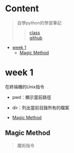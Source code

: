 # Content
  > 自學python的學習筆記
  >> [class](http://moocs.nccu.edu.tw/course/123/intro)\
  >> [github](https://github.com/yenlung/Python-3-Data-Analysis-Basics)
  
- [week 1]()
    - [Magic Method]()
  
  
  
# week 1

在終端機的Unix指令
  - pwd：顯示當前路徑
  - dir：列出當前目錄所有的檔案
  
  
- [Magic Method]()
  

## Magic Method
   > 魔術指令
   
   
   
